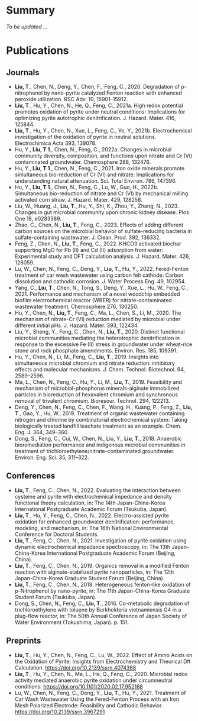
# Summary

*To be updated ...*

# Publications

## Journals

- **Liu, T**., Chen, N., Deng, Y., Chen, F., Feng, C., 2020. Degradation of p-nitrophenol by nano-pyrite catalyzed Fenton reaction with enhanced peroxide utilization. RSC Adv. 10, 15901–15912.
- **Liu, T**., Hu, Y., Chen, N., He, Q., Feng, C., 2021a. High redox potential promotes oxidation of pyrite under neutral conditions: Implications for optimizing pyrite autotrophic denitrification. J. Hazard. Mater. 416, 125844.
- **Liu, T**., Hu, Y., Chen, N., Xue, L., Feng, C., Ye, Y., 2021b. Electrochemical investigation of the oxidation of pyrite in neutral solutions. Electrochimica Acta 393, 139078.
- Hu, Y., **Liu, T 1**., Chen, N., Feng, C., 2022a. Changes in microbial community diversity, composition, and functions upon nitrate and Cr (VI) contaminated groundwater. Chemosphere 288, 132476.
- Hu, Y., **Liu, T 1**., Chen, N., Feng, C., 2021. Iron oxide minerals promote simultaneous bio-reduction of Cr (VI) and nitrate: Implications for understanding natural attenuation. Sci. Total Environ. 786, 147396.
- Hu, Y., **Liu, T 1**., Chen, N., Feng, C., Lu, W., Guo, H., 2022b. Simultaneous bio-reduction of nitrate and Cr (VI) by mechanical milling activated corn straw. J. Hazard. Mater. 429, 128258.
- Liu, W., Huang, J., **Liu, T**., Hu, Y., Shi, K., Zhou, Y., Zhang, N., 2023. Changes in gut microbial community upon chronic kidney disease. Plos One 18, e0283389.
- Zhao, C., Chen, N., **Liu, T**., Feng, C., 2023. Effects of adding different carbon sources on the microbial behavior of sulfate-reducing bacteria in sulfate-containing wastewater. J. Clean. Prod. 392, 136332.
- Feng, Z., Chen, N., **Liu, T**., Feng, C., 2022. KHCO3 activated biochar supporting MgO for Pb (II) and Cd (II) adsorption from water: Experimental study and DFT calculation analysis. J. Hazard. Mater. 426, 128059.
- Lu, W., Chen, N., Feng, C., Deng, Y., **Liu, T**., Hu, Y., 2022. Fered-Fenton treatment of car wash wastewater using carbon felt cathode: Carbon dissolution and cathodic corrosion. J. Water Process Eng. 49, 102954.
- Yang, C., **Liu, T**., Chen, N., Tong, S., Deng, Y., Xue, L., Hu, W., Feng, C., 2021. Performance and mechanism of a novel woodchip embedded biofilm electrochemical reactor (WBER) for nitrate-contaminated wastewater treatment. Chemosphere 276, 130250.
- Hu, Y., Chen, N., **Liu, T**., Feng, C., Ma, L., Chen, S., Li, M., 2020. The mechanism of nitrate-Cr (VI) reduction mediated by microbial under different initial pHs. J. Hazard. Mater. 393, 122434.
- Liu, Y., Sheng, Y., Feng, C., Chen, N., **Liu, T**., 2020. Distinct functional microbial communities mediating the heterotrophic denitrification in response to the excessive Fe (II) stress in groundwater under wheat-rice stone and rock phosphate amendments. Environ. Res. 185, 109391.
- Hu, Y., Chen, N., Li, M., Feng, C., **Liu, T**., 2019. Insights into simultaneous microbial chromium and nitrate reduction: inhibitory effects and molecular mechanisms. J. Chem. Technol. Biotechnol. 94, 2589–2596.
- Ma, L., Chen, N., Feng, C., Hu, Y., Li, M., **Liu, T**., 2019. Feasibility and mechanism of microbial-phosphorus minerals-alginate immobilized particles in bioreduction of hexavalent chromium and synchronous removal of trivalent chromium. Bioresour. Technol. 294, 122213.
- Deng, Y., Chen, N., Feng, C., Chen, F., Wang, H., Kuang, P., Feng, Z., **Liu, T**., Gao, Y., Hu, W., 2019. Treatment of organic wastewater containing nitrogen and chlorine by combinatorial electrochemical system: Taking biologically treated landfill leachate treatment as an example. Chem. Eng. J. 364, 349–360.
- Dong, S., Feng, C., Cui, W., Chen, N., Liu, Y., **Liu, T**., 2018. Anaerobic bioremediation performance and indigenous microbial communities in treatment of trichloroethylene/nitrate-contaminated groundwater. Environ. Eng. Sci. 35, 311–322.

## Conferences

- **Liu, T**., Feng, C., Chen, N., 2022. Evaluating the interaction between cysteine and pyrite with electrochemical impedance and density functional theory calculation, in: The 14th Japan-China-Korea International Postgraduate Academic Forum (Tsukuba, Japan).
- **Liu, T**., Hu, Y., Feng, C., Chen, N., 2022. Electro-assisted pyrite oxidation for enhanced groundwater denitrification: performance, modeling, and mechanism, in: The 16th National Environmental Conference for Doctoral Students.
- **Liu, T**., Feng, C., Chen, N., 2021. Investigation of pyrite oxidation using dynamic electrochemical impedance spectroscopy, in: The 13th Japan-China-Korea International Postgraduate Academic Forum (Beijing, China).
- **Liu, T**., Feng, C., Chen, N., 2019. Organics removal in a modified Fenton reaction with alginate-stabilized pyrite nanoparticles, in: The 12th Japan-China-Korea Graduate Student Forum (Beijing, China).
- **Liu, T**., Feng, C., Chen, N., 2018. Heterogeneous fenton-like oxidation of p-Nitrophenol by nano-pyrite, in: The 11th Japan-China-Korea Graduate Student Forum (Tsukuba, Japan).
- Dong, S., Chen, N., Feng, C., **Liu, T**., 2016. Co-metabolic degradation of trichloroethylene with toluene by Burkholderia vietnamiensis G4 in a plug-flow reactor, in: The 50th Annual Conference of Japan Society of Water Environment (Tokushima, Japan). p. 151.

## Preprints

- **Liu, T**., Hu, Y., Chen, N., Feng, C., Lu, W., 2022. Effect of Amino Acids on the Oxidation of Pyrite: Insights from Electrochemistry and Theorical Dft Calculation. https://doi.org/10.2139/ssrn.4074368
- **Liu, T**., Hu, Y., Chen, N., Ma, L., He, Q., Feng, C., 2020. Microbial redox activity mediated anaerobic pyrite oxidation under circumneutral conditions. https://doi.org/10.1101/2020.02.17.952168
- Lu, W., Chen, N., Feng, C., Deng, Y., **Liu, T**., Hu, Y., 2021. Treatment of Car Wash Wastewater Using the Fered-Fenton Process with an Iron Mesh Polarized Electrode: Feasibility and Cathodic Behavior. https://doi.org/10.2139/ssrn.3967291